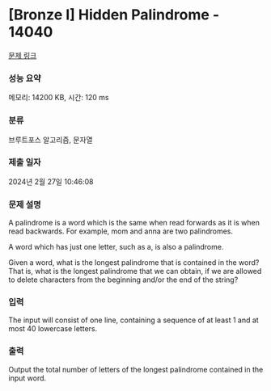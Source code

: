 # [Bronze I] Hidden Palindrome - 14040 

[문제 링크](https://www.acmicpc.net/problem/14040) 

### 성능 요약

메모리: 14200 KB, 시간: 120 ms

### 분류

브루트포스 알고리즘, 문자열

### 제출 일자

2024년 2월 27일 10:46:08

### 문제 설명

<p>A palindrome is a word which is the same when read forwards as it is when read backwards. For example, mom and anna are two palindromes.</p>

<p>A word which has just one letter, such as a, is also a palindrome.</p>

<p>Given a word, what is the longest palindrome that is contained in the word? That is, what is the longest palindrome that we can obtain, if we are allowed to delete characters from the beginning and/or the end of the string?</p>

### 입력 

 <p>The input will consist of one line, containing a sequence of at least 1 and at most 40 lowercase letters.</p>

### 출력 

 <p>Output the total number of letters of the longest palindrome contained in the input word.</p>

